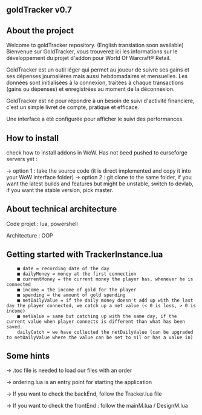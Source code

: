 ## goldTracker v0.7

## About the project

Welcome to goldTracker repository. (English translation soon available) Bienvenue sur GoldTracker, vous trouverez ici les informations sur le développement du projet d'addon pour World Of Warcraft® Retail.

GoldTracker est un outil léger qui permet au joueur de suivre ses gains et ses dépenses journalières mais aussi hebdomadaires et mensuelles. Les données sont initialisées à la connexion, traitées à chaque transactions (gains ou dépenses) et enregistrées au moment de la déconnexion.

GoldTracker est né pour répondre à un besoin de suivi d'activité financière, c'est un simple livret de compte, pratique et efficace.

Une interface a été configurée pour afficher le suivi des performances.

## How to install

check how to install addons in WoW. Has not beed pushed to curseforge servers yet :

→ option 1 : take the source code (it is direct implemented and copy it into your WoW interface folder)
→ option 2 : git clone to the same folder, if you want the latest builds and features but might be unstable, switch to devlab, if you want the stable version, pick master.

## About technical architecture

Code projet : lua, powershell

Architecture : OOP

## Getting started with TrackerInstance.lua

        ■ date = recording date of the day
        ■ dailyMoney = money at the first connection
        ■ currentMoney = the current money the player has, whenever he is connected
        ■ income = the income of gold for the player
        ■ spending = the amount of gold spending
        ■ netDailyValue = if the daily money doesn't add up with the last day the player connected, we catch up a net value (< 0 is loss, > 0 is income)
        ■ netValue = same but catching up with the same day, if the current value when player connects is different than what has been saved.
        dailyCatch = we have collected the netDailyValue (can be upgraded to netDailyValue where the value can be set to nil or has a value in)

## Some hints

→ .toc file is needed to load our files with an order

→ ordering.lua is an entry point for starting the application

→ If you want to check the backEnd, follow the Tracker.lua file

→ If you want to check the frontEnd : follow the mainM.lua / DesignM.lua




